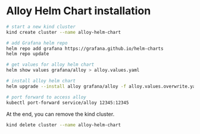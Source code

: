 # Alloy Helm Chart installation

```bash
# start a new kind cluster
kind create cluster --name alloy-helm-chart

# add Grafana helm repo
helm repo add grafana https://grafana.github.io/helm-charts
helm repo update

# get values for alloy helm chart
helm show values grafana/alloy > alloy.values.yaml

# install alloy helm chart
helm upgrade --install alloy grafana/alloy -f alloy.values.overwrite.yaml

# port forward to access alloy
kubectl port-forward service/alloy 12345:12345
```

At the end, you can remove the kind cluster.
```bash
kind delete cluster --name alloy-helm-chart
```